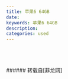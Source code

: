 ```yaml
---
title: 苹果6 64GB
date: 
keywords: 苹果6 64GB
description: 
categories: used
---
```

<td class="t_f" id="postmessage_2173508">

<br/>
<img alt="" border="0" class="zoom" data-cf-modified-d1154044b711a4b23f759b99-="" file="http://www.flw.ph/data/appbyme/upload/image/201810/27/oPrWnNjGEAXa.jpg" id="aimg_k0H10" lazyloadthumb="1" onclick="" onmouseover="" src="http://www.flw.ph/data/appbyme/upload/image/201810/27/oPrWnNjGEAXa.jpg"/><br/>
<br/>
<img alt="" border="0" class="zoom" data-cf-modified-d1154044b711a4b23f759b99-="" file="http://www.flw.ph/data/appbyme/upload/image/201810/27/oqVYfQfbYWkk.jpg" id="aimg_MQXbd" lazyloadthumb="1" onclick="" onmouseover="" src="http://www.flw.ph/data/appbyme/upload/image/201810/27/oqVYfQfbYWkk.jpg"/><br/>
<br/>
</td>
###### 转载自[菲龙网]
